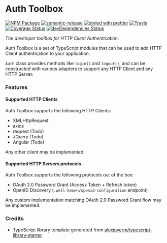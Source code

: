 # Auth Toolbox

[![NPM Package](https://img.shields.io/npm/v/auth-toolbox.svg)](https://www.npmjs.com/package/auth-toolbox)
[![semantic-release](https://img.shields.io/badge/%20%20%F0%9F%93%A6%F0%9F%9A%80-semantic--release-e10079.svg)](https://github.com/semantic-release/semantic-release)
[![styled with prettier](https://img.shields.io/badge/styled_with-prettier-ff69b4.svg)](https://github.com/prettier/prettier)
[![Travis](https://img.shields.io/travis/Toilal/auth-toolbox.svg)](https://travis-ci.org/Toilal/auth-toolbox)
[![Coverage Status](https://coveralls.io/repos/github/Toilal/auth-toolbox/badge.svg?branch=master)](https://coveralls.io/github/Toilal/auth-toolbox?branch=master)
[![devDependencies Status](https://david-dm.org/Toilal/auth-toolbox/dev-status.svg)](https://david-dm.org/Toilal/auth-toolbox?type=dev)

*The developer toolbox for HTTP Client Authentication.*

Auth Toolbox is a set of TypeScript modules that can be used to add HTTP Client authentication to your application.

`Auth` class provides methods like `login()` and `logout()`, and can be constructed with various adapters 
to support any HTTP Client and any HTTP Server.

### Features

#### Supported HTTP Clients

Auth Toolbox supports the following HTTP Clients:
  
 - XMLHttpRequest
 - axios
 - request (Todo)
 - JQuery (Todo)
 - Angular (Todo)
 
Any other client may be implemented.
 
#### Supported HTTP Servers protocols

Auth Toolbox supports the following protocols out of the box:

 - OAuth 2.0 Password Grant (Access Token + Refresh token)
 - OpenID Discovery (`.well-known/openid-configuration` endpoint)

Any custom implementation matching OAuth 2.0 Password Grant flow may be implemented.

### Credits

 - TypeScript library template generated from [alexjoverm/typescript-library-starter](https://github.com/alexjoverm/typescript-library-starter).
